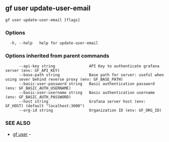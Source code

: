 ## gf user update-user-email



```
gf user update-user-email [flags]
```

### Options

```
  -h, --help   help for update-user-email
```

### Options inherited from parent commands

```
      --api-key string               API Key to authenticate grafana server (env: GF_API_KEY)
      --base-path string             Base path for server: useful when using sever behind reverse proxy (env: GF_BASE_PATH)
      --basic-user-password string   Basic authentication password (env: GF_BASIC_AUTH_USERNAME)
      --basic-user-username string   Basic authentication username (env: GF_BASIC_AUTH_PASSWORD)
      --host string                  Grafana server host (env: GF_HOST) (default "localhost:3000")
      --org-id string                Organization ID (env: GF_ORG_ID)
```

### SEE ALSO

* [gf user](gf_user.md)	 - 

